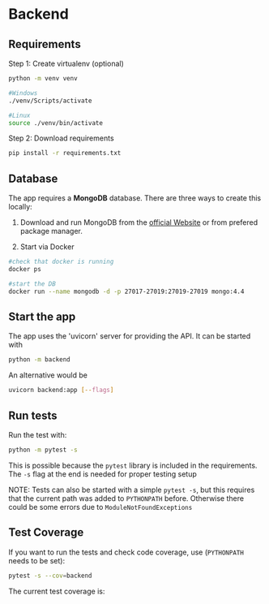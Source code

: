 # Backend

## Requirements 

Step 1: Create virtualenv (optional)
```bash
python -m venv venv

#Windows
./venv/Scripts/activate

#Linux
source ./venv/bin/activate
```

Step 2: Download requirements
```bash
pip install -r requirements.txt
```

## Database
The app requires a **MongoDB** database. There are three ways to create this locally:

1. Download and run MongoDB from the [official Website](*https://www.mongodb.com/) or from prefered package manager.
    
2. Start via Docker 
```bash 
#check that docker is running 
docker ps 

#start the DB
docker run --name mongodb -d -p 27017-27019:27019-27019 mongo:4.4
```

## Start the app 
The app uses the 'uvicorn' server for providing the API. It can be started with
```bash
python -m backend
```

An alternative would be
```bash
uvicorn backend:app [--flags]
```
## Run tests
Run the test with:
```bash
python -m pytest -s
```
This is possible because the `pytest` library is included in the requirements. The `-s` flag at the end is needed for proper testing setup 

NOTE: Tests can also be started with a simple `pytest -s`, but this requires that the current path was added to `PYTHONPATH` before. Otherwise there could be some errors due to `ModuleNotFoundExceptions`

## Test Coverage

If you want to run the tests and check code coverage, use (`PYTHONPATH` needs to be set):
```bash
pytest -s --cov=backend
```

The current test coverage is: 


